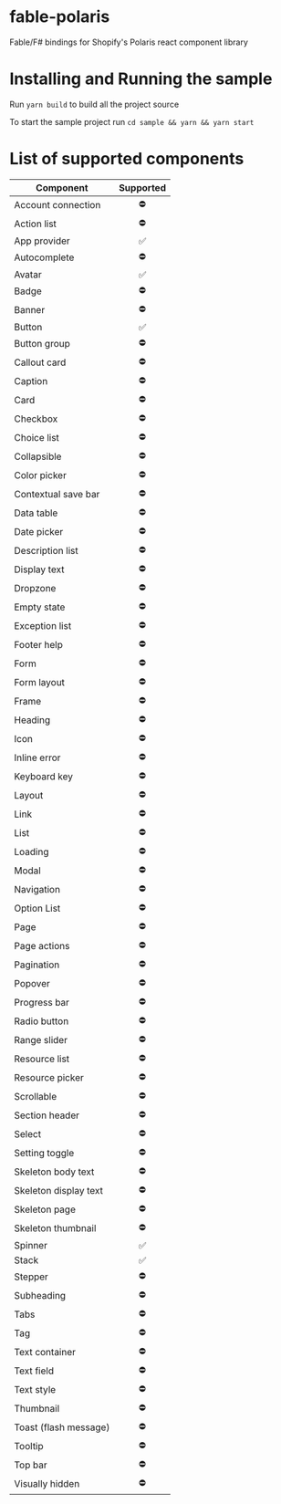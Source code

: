 # fable-polaris
Fable/F# bindings for Shopify's Polaris react component library

# Installing and Running the sample
Run `yarn build` to build all the project source

To start the sample project run
`cd sample && yarn && yarn start`

# List of supported components
| Component             |     Supported      |
| --------------------- | :----------------: |
| Account connection    |     :no_entry:     |
| Action list           |     :no_entry:     |
| App provider          | :white_check_mark: |
| Autocomplete          |     :no_entry:     |
| Avatar                | :white_check_mark: |
| Badge                 |     :no_entry:     |
| Banner                |     :no_entry:     |
| Button                | :white_check_mark: |
| Button group          |     :no_entry:     |
| Callout card          |     :no_entry:     |
| Caption               |     :no_entry:     |
| Card                  |     :no_entry:     |
| Checkbox              |     :no_entry:     |
| Choice list           |     :no_entry:     |
| Collapsible           |     :no_entry:     |
| Color picker          |     :no_entry:     |
| Contextual save bar   |     :no_entry:     |
| Data table            |     :no_entry:     |
| Date picker           |     :no_entry:     |
| Description list      |     :no_entry:     |
| Display text          |     :no_entry:     |
| Dropzone              |     :no_entry:     |
| Empty state           |     :no_entry:     |
| Exception list        |     :no_entry:     |
| Footer help           |     :no_entry:     |
| Form                  |     :no_entry:     |
| Form layout           |     :no_entry:     |
| Frame                 |     :no_entry:     |
| Heading               |     :no_entry:     |
| Icon                  |     :no_entry:     |
| Inline error          |     :no_entry:     |
| Keyboard key          |     :no_entry:     |
| Layout                |     :no_entry:     |
| Link                  |     :no_entry:     |
| List                  |     :no_entry:     |
| Loading               |     :no_entry:     |
| Modal                 |     :no_entry:     |
| Navigation            |     :no_entry:     |
| Option List           |     :no_entry:     |
| Page                  |     :no_entry:     |
| Page actions          |     :no_entry:     |
| Pagination            |     :no_entry:     |
| Popover               |     :no_entry:     |
| Progress bar          |     :no_entry:     |
| Radio button          |     :no_entry:     |
| Range slider          |     :no_entry:     |
| Resource list         |     :no_entry:     |
| Resource picker       |     :no_entry:     |
| Scrollable            |     :no_entry:     |
| Section header        |     :no_entry:     |
| Select                |     :no_entry:     |
| Setting toggle        |     :no_entry:     |
| Skeleton body text    |     :no_entry:     |
| Skeleton display text |     :no_entry:     |
| Skeleton page         |     :no_entry:     |
| Skeleton thumbnail    |     :no_entry:     |
| Spinner               | :white_check_mark: |
| Stack                 | :white_check_mark: |
| Stepper               |     :no_entry:     |
| Subheading            |     :no_entry:     |
| Tabs                  |     :no_entry:     |
| Tag                   |     :no_entry:     |
| Text container        |     :no_entry:     |
| Text field            |     :no_entry:     |
| Text style            |     :no_entry:     |
| Thumbnail             |     :no_entry:     |
| Toast (flash message) |     :no_entry:     |
| Tooltip               |     :no_entry:     |
| Top bar               |     :no_entry:     |
| Visually hidden       |     :no_entry:     |